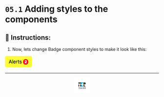 # `05.1` Adding styles to the components

## 📝 Instructions:

1. Now, lets change Badge component styles to make it look like this:

![Alert in bootstrap](../../.learn/assets/05.1-1.png?raw=true)

---

<div align="center">

<a href="https://github.com/juniorconseiltaker" target="_blank"><img src="../../.assets/taker-icon.png" width="50"></a>

</div>